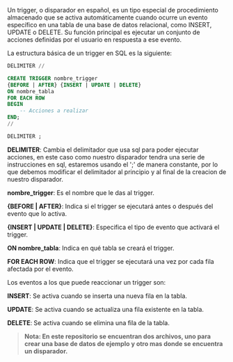 Un trigger, o disparador en español, es un tipo especial de procedimiento almacenado que se activa automáticamente cuando ocurre un evento específico en una tabla de una base de datos relacional, como INSERT, UPDATE o DELETE. Su función principal es ejecutar un conjunto de acciones definidas por el usuario en respuesta a ese evento.

La estructura básica de un trigger en SQL es la siguiente:
```sql
DELIMITER //

CREATE TRIGGER nombre_trigger
{BEFORE | AFTER} {INSERT | UPDATE | DELETE}
ON nombre_tabla
FOR EACH ROW
BEGIN
    -- Acciones a realizar
END;
//

DELIMITER ;
```
**DELIMITER**: Cambia el delimitador que usa sql para poder ejecutar acciones, en este caso como nuestro disparador tendra una serie de instrucciones en sql, estaremos usando el ';' de manera constante, por lo que debemos modificar el delimitador al principio y al final de la creacion de nuestro disparador.

**nombre_trigger**: Es el nombre que le das al trigger.

**{BEFORE | AFTER}**: Indica si el trigger se ejecutará antes o después del evento que lo activa.

**{INSERT | UPDATE | DELETE}**: Especifica el tipo de evento que activará el trigger.

**ON nombre_tabla**: Indica en qué tabla se creará el trigger.

**FOR EACH ROW**: Indica que el trigger se ejecutará una vez por cada fila afectada por el evento.

Los eventos a los que puede reaccionar un trigger son:

**INSERT**: Se activa cuando se inserta una nueva fila en la tabla.

**UPDATE**: Se activa cuando se actualiza una fila existente en la tabla.

**DELETE**: Se activa cuando se elimina una fila de la tabla.

>**Nota: En este repositorio se encuentran dos archivos, uno para crear una base de datos de ejemplo y otro mas donde se encuentra un disparador.**